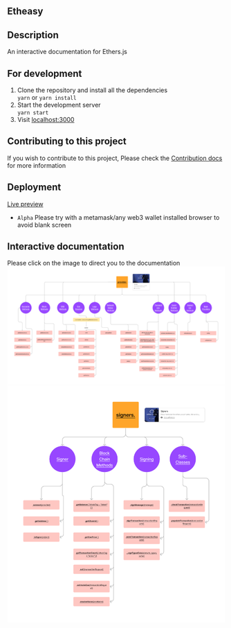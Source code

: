 ## Etheasy

## Description
An interactive documentation for Ethers.js

## For development 
1. Clone the repository and install all the dependencies <br/> 
    `yarn` or `yarn install`
2. Start the development server <br/>
    `yarn start`
3. Visit [localhost:3000](http://localhost:3000)

## Contributing to this project
If you wish to contribute to this project,
Please check the [Contribution docs](./readme/Contribution.md) for more information

## Deployment
[Live preview](https://etheasy.web.app)
+ <code>Alpha</code> Please try with a metamask/any web3 wallet installed browser to avoid blank screen

## Interactive documentation
Please click on the image to direct you to the documentation
[![Ethers.js Providers](./readme/Ethers.jsProviders.jpg)](https://www.figma.com/file/cOlNwDE6KGtNEtq9jnuKmT/Ethers.js-Providers?node-id=0%3A1)
[![Ethers.js Signers](./readme/Ethers.jsSigners.jpg)](https://www.figma.com/file/cOlNwDE6KGtNEtq9jnuKmT/Ethers.js-Providers?node-id=0%3A1) 
